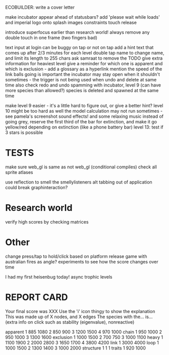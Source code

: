 ECOBUILDER:
write a cover letter

make incubator appear ahead of statusbars?
add 'please wait while loads' and imperial logo onto splash images
constraints touch release

introduce superfocus earlier than research world!
always remove any double touch in one frame (two fingers bad)

text input at login can be buggy on tap or not on tap
add a hint text that comes up after 2/3 minutes for each level
double tap name to change name, and limit its length to 255 chars
ask samraat to remove the TODO
give extra information for heaviest level
give a reminder for which one is apparent and which is exclusion - add a glossary as a hyperlink
mention the speed of the link balls going is important
the incubator may stay open when it shouldn't sometimes - the trigger is not being used when undo and delete at same time also check redo and undo spamming with incubator, level 9 (can have more species than allowed?)
species is deleted and spawned at the same time

make level 9 easier - it's a little hard to figure out, or give a better hint?
level 10 might be too hard as well
the model calculation may not run sometimes - see pamela's screenshot
sound effects! and some relaxing music
instead of going grey, reserve the first third of the bar for extinction, and make it go yellow/red depending on extinction (like a phone battery bar)
level 13: test if 3 stars is possible

# TESTS
make sure web_gl is same as not web_gl (conditional compiles)
check all sprite atlases

use reflection to smell the smellylisteners
alt tabbing out of application could break graphinteraction?

# Research world
verify high scores by checking matrices

# Other
change press/tap to hold/click based on platform
release game with australian fires as angle?
experiments to see how the score changes over time

I had my first heisenbug today! async trophic levels

# REPORT CARD
Your final score was XXX
Use the 'i' icon thingy to show the explanation This was made up of X nodes, and X edges
The species with the... is...
(extra info on click such as stability (eigenvalue), nonreactive)




apparent
1 885 1080
2 850 900
3 1200 1500
4 970 1000
chain
1 950 1000
2 950 1000
3 1300 1600
exclusion
1 1000 1500
2 700 750
3 1000 1100
heavy
1 1100 1900
2 2000 2800
3 1650 1700
4 3800 4200
link
1 3000 4000
loop
1 1000 1500
2 1300 1400
3 1000 2000
structure
1 1 1
traits
1 920 1000
